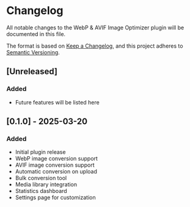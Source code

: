 # Changelog

All notable changes to the WebP & AVIF Image Optimizer plugin will be documented in this file.

The format is based on [Keep a Changelog](https://keepachangelog.com/en/1.0.0/),
and this project adheres to [Semantic Versioning](https://semver.org/spec/v2.0.0.html).

## [Unreleased]

### Added
- Future features will be listed here

## [0.1.0] - 2025-03-20

### Added
- Initial plugin release
- WebP image conversion support
- AVIF image conversion support
- Automatic conversion on upload
- Bulk conversion tool
- Media library integration
- Statistics dashboard
- Settings page for customization
